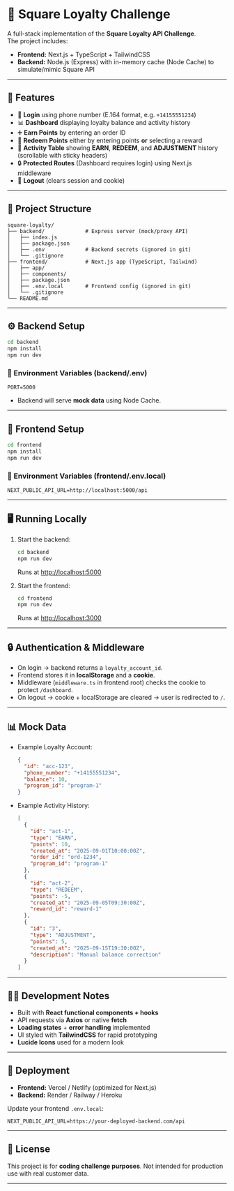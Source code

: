 # 📌 Square Loyalty Challenge

A full-stack implementation of the **Square Loyalty API Challenge**.  
The project includes:

- **Frontend:** Next.js + TypeScript + TailwindCSS  
- **Backend:** Node.js (Express) with in-memory cache (Node Cache) to simulate/mimic Square API  

---

## 🚀 Features

- 🔑 **Login** using phone number (E.164 format, e.g. `+14155551234`)  
- 📊 **Dashboard** displaying loyalty balance and activity history  
- ➕ **Earn Points** by entering an order ID  
- 🎁 **Redeem Points** either by entering points **or** selecting a reward  
- 📜 **Activity Table** showing **EARN**, **REDEEM**, and **ADJUSTMENT** history (scrollable with sticky headers)  
- 🔒 **Protected Routes** (Dashboard requires login) using Next.js middleware  
- 🚪 **Logout** (clears session and cookie)  

---

## 📁 Project Structure
```
square-loyalty/
├── backend/             # Express server (mock/proxy API)
│   ├── index.js
│   ├── package.json
│   ├── .env             # Backend secrets (ignored in git)
│   └── .gitignore
├── frontend/            # Next.js app (TypeScript, Tailwind)
│   ├── app/
│   ├── components/
│   ├── package.json
│   ├── .env.local       # Frontend config (ignored in git)
│   └── .gitignore
└── README.md
```
---

## ⚙️ Backend Setup

```bash
cd backend
npm install
npm run dev
````

### 🔑 Environment Variables (backend/.env)

```
PORT=5000
```

* Backend will serve **mock data** using Node Cache.

---

## 🎨 Frontend Setup

```bash
cd frontend
npm install
npm run dev
```

### 🔑 Environment Variables (frontend/.env.local)

```
NEXT_PUBLIC_API_URL=http://localhost:5000/api
```

---

## 🖥️ Running Locally

1. Start the backend:

   ```bash
   cd backend
   npm run dev
   ```

   Runs at [http://localhost:5000](http://localhost:5000)

2. Start the frontend:

   ```bash
   cd frontend
   npm run dev
   ```

   Runs at [http://localhost:3000](http://localhost:3000)

---

## 🔒 Authentication & Middleware

* On login → backend returns a `loyalty_account_id`.
* Frontend stores it in **localStorage** and a **cookie**.
* Middleware (`middleware.ts` in frontend root) checks the cookie to protect `/dashboard`.
* On logout → cookie + localStorage are cleared → user is redirected to `/`.

---

## 📊 Mock Data

* Example Loyalty Account:

  ```json
  {
    "id": "acc-123",
    "phone_number": "+14155551234",
    "balance": 10,
    "program_id": "program-1"
  }
  ```

* Example Activity History:

  ```json
  [
    {
      "id": "act-1",
      "type": "EARN",
      "points": 10,
      "created_at": "2025-09-01T10:00:00Z",
      "order_id": "ord-1234",
      "program_id": "program-1"
    },
    {
      "id": "act-2",
      "type": "REDEEM",
      "points": -5,
      "created_at": "2025-09-05T09:30:00Z",
      "reward_id": "reward-1"
    },
    {
      "id": "3",
      "type": "ADJUSTMENT",
      "points": 5,
      "created_at": "2025-09-15T19:30:00Z",
      "description": "Manual balance correction"
    }
  ]

  ```
---

## 🧑‍💻 Development Notes

* Built with **React functional components + hooks**
* API requests via **Axios** or native **fetch**
* **Loading states** + **error handling** implemented
* UI styled with **TailwindCSS** for rapid prototyping
* **Lucide Icons** used for a modern look

---

## 🚀 Deployment

* **Frontend:** Vercel / Netlify (optimized for Next.js)
* **Backend:** Render / Railway / Heroku

Update your frontend `.env.local`:

```
NEXT_PUBLIC_API_URL=https://your-deployed-backend.com/api
```

---

## 📌 License

This project is for **coding challenge purposes**.
Not intended for production use with real customer data.

---
